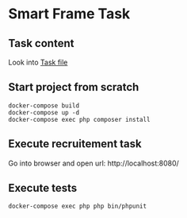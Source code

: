 # Smart Frame Task

## Task content

Look into [Task file](task.md)
## Start project from scratch

    docker-compose build
    docker-compose up -d
    docker-compose exec php composer install

## Execute recruitement task 

Go into browser and open url: http://localhost:8080/

## Execute tests

    docker-compose exec php php bin/phpunit